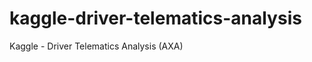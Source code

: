 kaggle-driver-telematics-analysis
=================================

Kaggle - Driver Telematics Analysis (AXA)

